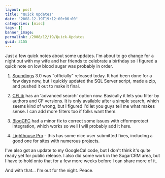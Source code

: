 ```yaml
---
layout: post
title: "Quick Updates"
date: "2008-12-19T19:12:00+06:00"
categories: [misc]
tags: []
banner_image: 
permalink: /2008/12/19/Quick-Updates
guid: 3155
---
```


Just a few quick notes about some updates. I'm about to go change for a night out with my wife and her friends to celebrate a birthday so I figured a quick note on low blood sugar was probably in order.

1) <a href="http://soundings.riaforge.org">Soundings</a> 3.0 was "officially" released today. It had been done for a few days now, but I quickly updated the SQL Server script, made a zip, and pushed it out to make it final. 

2) <a href="http://www.cflib.org">CFLib</a> has an 'advanced search' option now. Basically it lets you filter by authors and CF versions. It is only available after a simple search, which seems kind of wrong, but I figured I'd let you guys tell me what makes sense. I can add more filters too if folks want them. 

3) <a href="http://blogcfc.riaforge.org">BlogCFC</a> had a minor fix to correct some issues with cfformprotect integration, which works so well I will probably add it here.

4) <a href="http://lighthousepro.riaforge.org">Lighthouse Pro</a> - this has some nice user submitted fixes, including a good one for sites with numerous projects.

I've also got an update to my GoogleCal code, but I don't think it's quite ready yet for public release. I also did some work in the SugarCRM area, but I have to hold onto that for a few more weeks before I can share more of it.

And with that... I'm out for the night. Peace.
